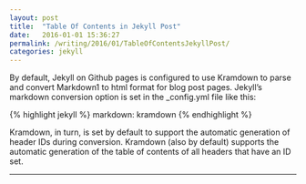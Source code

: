 ```yaml
---
layout: post
title:  "Table Of Contents in Jekyll Post"
date:   2016-01-01 15:36:27
permalink: /writing/2016/01/TableOfContentsJekyllPost/
categories: jekyll
---
```

By default, Jekyll on Github pages is configured to use Kramdown to parse and convert Markdown1 to html format for blog post pages. Jekyll’s markdown conversion option is set in the _config.yml file like this:

{% highlight jekyll %}
markdown: kramdown
{% endhighlight %}

Kramdown, in turn, is set by default to support the automatic generation of header IDs during conversion. Kramdown (also by default) supports the automatic generation of the table of contents of all headers that have an ID set.


----------